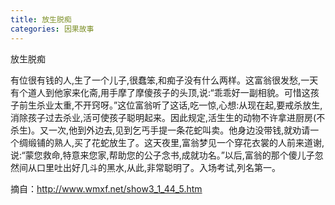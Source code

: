 ```yaml
---
title: 放生脱痴
categories: 因果故事
---
```


	   
放生脱痴

有位很有钱的人,生了一个儿子,很蠢笨,和痴子没有什么两样。这富翁很发愁,一天有个道人到他家来化斋,用手摩了摩傻孩子的头顶,说:“乖乖好一副相貌。可惜这孩子前生杀业太重,不开窍呀。”这位富翁听了这话,吃一惊,心想:从现在起,要戒杀放生,消除孩子过去杀业,活可使孩子聪明起来。因此规定,活生生的动物不许拿进厨房(不杀生)。又一次,他到外边去,见到乞丐手提一条花蛇叫卖。他身边没带钱,就劝请一个绸缎铺的熟人,买了花蛇放生了。这天夜里,富翁梦见一个穿花衣裳的人前来道谢,说:“蒙您救命,特意来您家,帮助您的公子念书,成就功名。”以后,富翁的那个傻儿子忽然间从口里吐出好几斗的黑水,从此,非常聪明了。入场考试,列名第一。

摘自：http://www.wmxf.net/show3_1_44_5.htm